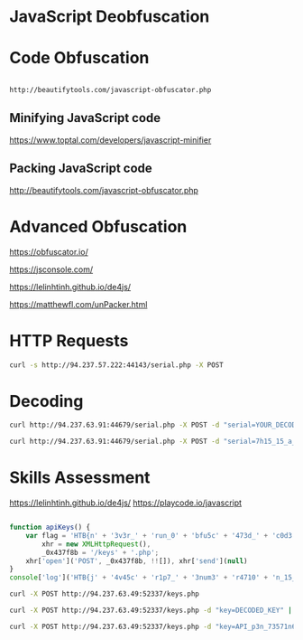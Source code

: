 # JavaScript Deobfuscation


# Code Obfuscation

```bash

http://beautifytools.com/javascript-obfuscator.php

```
## Minifying JavaScript code

https://www.toptal.com/developers/javascript-minifier

## Packing JavaScript code

http://beautifytools.com/javascript-obfuscator.php

# Advanced Obfuscation

https://obfuscator.io/

https://jsconsole.com/

https://lelinhtinh.github.io/de4js/

https://matthewfl.com/unPacker.html

# HTTP Requests

```bash
curl -s http://94.237.57.222:44143/serial.php -X POST

```

# Decoding


```bash
curl http://94.237.63.91:44679/serial.php -X POST -d "serial=YOUR_DECODED_OUTPUT" | base64 -d

curl http://94.237.63.91:44679/serial.php -X POST -d "serial=7h15_15_a_s3cr37_m3554g3"


```

# Skills Assessment

https://lelinhtinh.github.io/de4js/
https://playcode.io/javascript

```js

function apiKeys() {
    var flag = 'HTB{n' + '3v3r_' + 'run_0' + 'bfu5c' + '473d_' + 'c0d3!' + '}',
        xhr = new XMLHttpRequest(),
        _0x437f8b = '/keys' + '.php';
    xhr['open']('POST', _0x437f8b, !![]), xhr['send'](null)
}
console['log']('HTB{j' + '4v45c' + 'r1p7_' + '3num3' + 'r4710' + 'n_15_' + 'k3y}');


```

```bash
curl -X POST http://94.237.63.49:52337/keys.php

curl -X POST http://94.237.63.49:52337/keys.php -d "key=DECODED_KEY" | xxd -p -r

curl -X POST http://94.237.63.49:52337/keys.php -d "key=API_p3n_73571n6_15_fun" 


```